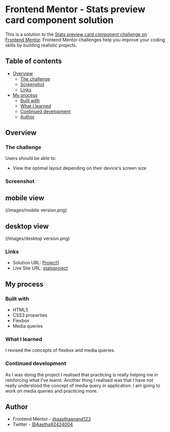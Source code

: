 # Frontend Mentor - Stats preview card component solution

This is a solution to the [Stats preview card component challenge on Frontend Mentor](https://www.frontendmentor.io/challenges/stats-preview-card-component-8JqbgoU62). Frontend Mentor challenges help you improve your coding skills by building realistic projects.

## Table of contents

- [Overview](#overview)
  - [The challenge](#the-challenge)
  - [Screenshot](#screenshot)
  - [Links](#links)
- [My process](#my-process)
  - [Built with](#built-with)
  - [What I learned](#what-i-learned)
  - [Continued development](#continued-development)
  - [Author](#author)

## Overview

### The challenge

Users should be able to:

- View the optimal layout depending on their device's screen size

### Screenshot

## mobile view

(/images/mobile version.png)

## desktop view

(/images/desktop version.png)

### Links

- Solution URL: [Project1](https://github.com/aasthaanand123/Project-one-)
- Live Site URL: [statsproject](https://statsproject.netlify.app/)

## My process

### Built with

- HTML5
- CSS3 properties
- Flexbox
- Media queries

### What I learned

I revised the concepts of flexbox and media queries.

### Continued development

As I was doing the project I realised that practicing is really helping me in reinforcing what I've learnt. Another thing I realised was that I have not really understood the concept of media query in application. I am going to work on media queries and practicing more.

## Author

- Frontend Mentor - [@aasthaanand123](https://www.frontendmentor.io/profile/aasthaanand123)
- Twitter - [@Aastha92424004](https://www.twitter.com/@Aastha92424004)

